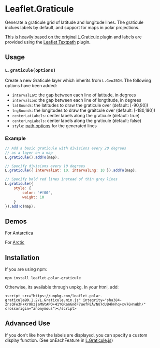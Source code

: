 Leaflet.Graticule
=================

Generate a graticule grid of latitude and longitude lines. The graticule inclues labels by default, and support for maps in polar projections.

<a href="http://blog.thematicmapping.org/2013/07/creating-graticule-with-leaflet.html">This is heavily based on the original L.Graticule plugin</a> and labels are provided using the <a href="https://github.com/makinacorpus/Leaflet.TextPath"> Leaflet Textpath</a> plugin.

## Usage

### `L.graticule(options)`

Create a new Graticule layer which inherits from `L.GeoJSON`. The following options have been added:

* `intervalLat`: the gap between each line of latitude, in degrees
* `intervalLon`: the gap between each line of longtitude, in degrees
* `latBounds`: the latitudes to draw the graticule over (default: [-90,90])
* `lngBounds`: the longitudes to draw the graitcule over (default: [-180,180])
* `centerLatLabels`: center labels along the graticule (default: true) 
* `centerLngLabels`: center labels along the graticule (default: false) 
* `style`: [path options](http://leafletjs.com/reference.html#path-options) for
  the generated lines

### Example

```js
// Add a basic graticule with divisions every 20 degrees
// as a layer on a map
L.graticule().addTo(map);

// Specify divisions every 10 degrees
L.graticule({ intervalLat: 10, intervalLng: 10 }).addTo(map);

// Specify bold red lines instead of thin grey lines
L.graticule({
    style: {
        color: '#f00',
        weight: 10
    }
}).addTo(map);
```

## Demos

For <a href="https://anton-seaice.github.io/Leaflet.PolarGraticule/examples/antarctic.html"> Antarctica</a>

For <a href="https://anton-seaice.github.io/Leaflet.PolarGraticule/examples/arctic.html"> Arctic</a>

## Installation

If you are using npm:

`npm install leaflet-polar-graticule`

Otherwise, its available through unpkg. In your html, add:

`<script src="https://unpkg.com/leaflet-polar-graticule@0.1.2/L.Graticule.min.js" integrity="sha384-ZnsQFe3F+Xr0kzjaMGtAPO+41YGRanGndF7uefFEA/N87dUB4kHhq+xv7GHnWbh/" crossorigin="anonymous"></script>`

## Advanced Use

If you don't like how the labels are displayed, you can specify a custom display function. (See onEachFeature in [L.Graticule.js](L.Graticule.js))

